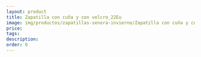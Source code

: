 ```yaml
---
layout: product
title: Zapatilla con cuña y con velcro_22Eu
image: img/productos/zapatillas-senora-invierno/Zapatilla con cuña y con velcro_22Eu.jpeg
price: 
tags: 
description: 
order: 0
---
```

